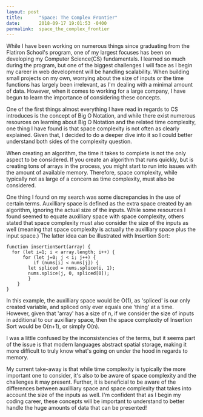 ```yaml
---
layout: post
title:      "Space: The Complex Frontier"
date:       2018-09-17 19:01:53 -0400
permalink:  space_the_complex_frontier
---
```



While I have been working on numerous things since graduating from the Flatiron School's program, one of my largest focuses has been on developing my Computer Science(CS) fundamentals. I learned so much during the program, but one of the biggest challenges I will face as I begin my career in web development will be handling scalability. When building small projects on my own, worrying about the size of inputs or the time functions has largely been irrelevant, as I'm dealing with a minimal amount of data. However, when it comes to working for a large company, I have begun to learn the importance of considering these concepts.

One of the first things almost everything I have read in regards to CS introduces is the concept of Big O Notation, and while there exist numerous resources on learning about Big O Notation and the related time complexity, one thing I have found is that space complexity is not often as clearly explained. Given that, I decided to do a deeper dive into it so I could better understand both sides of the complexity question.

When creating an algorithm, the time it takes to complete is not the only aspect to be considered. If you create an algorithm that runs quickly, but is creating tons of arrays in the process, you might start to run into issues with the amount of available memory. Therefore, space complexity, while typically not as large of a concern as time complexity, must also be considered. 

One thing I found on my search was some discrepancies in the use of certain terms. Auxilliary space is defined as the extra space created by an algorithm, ignoring the actual size of the inputs. While some resources I found seemed to equate auxilliary space with space complexity, others stated that space complexity must also consider the size of the inputs as well (meaning that space complexity is actually the auxilliary space plus the input space.) The latter idea can be illustrated with Insertion Sort:

```
function insertionSort(array) {
  for (let i=1; i < array.length; i++) {
	  for (let j=0; j < i; j++) {
		  if (nums[i] < nums[j]) {
        let spliced = nums.splice(i, 1);
        nums.splice(j, 0, spliced[0]);
		}
	}
}
```

In this example, the auxilliary space would be O(1), as 'spliced' is our only created variable, and spliced only ever equals one 'thing' at a time. However, given that 'array' has a size of n, if we consider the size of inputs in additional to our auxilliary space, then the space complexity of Insertion Sort would be O(n+1), or simply O(n). 

I was a little confused by the inconsistencies of the terms, but it seems part of the issue is that modern languages abstract spatial storage, making it more difficult to truly know what's going on under the hood in regards to memory. 

My current take-away is that while time complexity is typically the more important one to consider, it's also to be aware of space complexity and the challenges it may present. Further, it is beneficial to be aware of the differences between auxilliary space and space complexity that takes into account the size of the inputs as well. I'm confident that as I begin my coding career, these concepts will be important to understand to better handle the huge amounts of data that can be presented!


